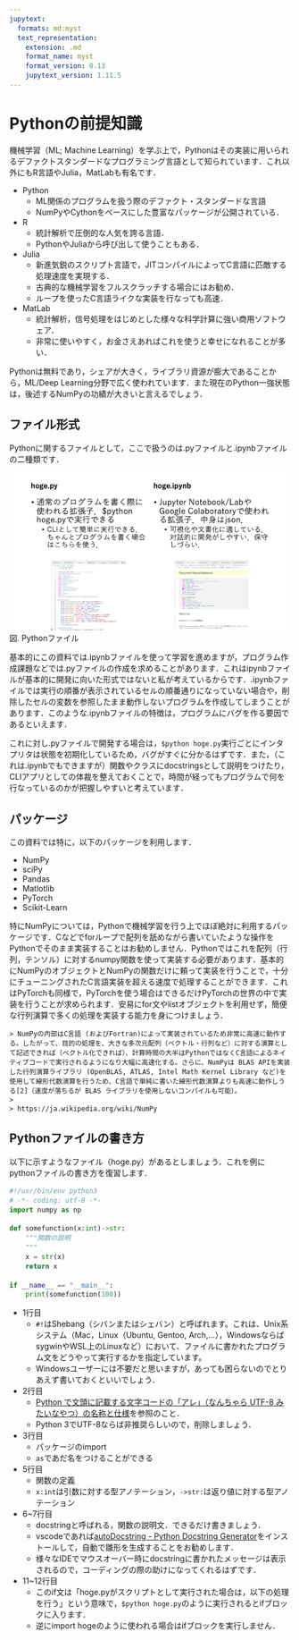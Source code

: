 ```yaml
---
jupytext:
  formats: md:myst
  text_representation:
    extension: .md
    format_name: myst
    format_version: 0.13
    jupytext_version: 1.11.5
---
```


# Pythonの前提知識

機械学習（ML; Machine Learning）を学ぶ上で，Pythonはその実装に用いられるデファクトスタンダードなプログラミング言語として知られています．これ以外にもR言語やJulia，MatLabも有名です．
- Python
    - ML関係のプログラムを扱う際のデファクト・スタンダードな言語
    - NumPyやCythonをベースにした豊富なパッケージが公開されている．
- R
    - 統計解析で圧倒的な人気を誇る言語．
    - PythonやJuliaから呼び出して使うこともある．
- Julia
    - 新進気鋭のスクリプト言語で，JITコンパイルによってC言語に匹敵する処理速度を実現する．
    - 古典的な機械学習をフルスクラッチする場合にはお勧め．
    - ループを使ったC言語ライクな実装を行なっても高速．
- MatLab
    - 統計解析，信号処理をはじめとした様々な科学計算に強い商用ソフトウェア．
    - 非常に使いやすく，お金さえあればこれを使うと幸せになれることが多い．

Pythonは無料であり，シェアが大きく，ライブラリ資源が膨大であることから，ML/Deep Learning分野で広く使われています．また現在のPython一強状態は，後述するNumPyの功績が大きいと言えるでしょう．

## ファイル形式

Pythonに関するファイルとして，ここで扱うのは.pyファイルと.ipynbファイルの二種類です．

![](./figs/python.png)  
図. Pythonファイル

基本的にこの資料では.ipynbファイルを使って学習を進めますが，プログラム作成課題などでは.pyファイルの作成を求めることがあります．これはipynbファイルが基本的に開発に向いた形式ではないと私が考えているからです．.ipynbファイルでは実行の順番が表示されているセルの順番通りになっていない場合や，削除したセルの変数を参照したまま動作しないプログラムを作成してしまうことがあります．このような.ipynbファイルの特徴は，プログラムにバグを作る要因であるといえます．

これに対し.pyファイルで開発する場合は，`$python hoge.py`実行ごとにインタプリタは状態を初期化しているため，バグがすぐに分かるはずです．また，（これは.ipynbでもできますが）関数やクラスにdocstringsとして説明をつけたり，CLIアプリとしての体裁を整えておくことで，時間が経ってもプログラムで何を行なっているのかが把握しやすいと考えています．



## パッケージ
この資料では特に，以下のパッケージを利用します．

- NumPy
- sciPy
- Pandas
- Matlotlib
- PyTorch
- Scikit-Learn

特にNumPyについては，Pythonで機械学習を行う上でほぼ絶対に利用するパッケージです．Cなどでforループで配列を舐めながら書いていたような操作をPythonでそのまま実装することはお勧めしません．Pythonではこれを配列（行列，テンソル）に対するnumpy関数を使って実装する必要があります．基本的にNumPyのオブジェクトとNumPyの関数だけに頼って実装を行うことで，十分にチューニングされたC言語実装を超える速度で処理することができます．これはPyTorchも同様で，PyTorchを使う場合はできるだけPyTorchの世界の中で実装を行うことが求められます．安易にfor文やlistオブジェクトを利用せず，簡便な行列演算で多くの処理を実装する能力を身につけましょう．

```{note}
> NumPyの内部はC言語 (およびFortran)によって実装されているため非常に高速に動作する。したがって、目的の処理を、大きな多次元配列（ベクトル・行列など）に対する演算として記述できれば（ベクトル化できれば）、計算時間の大半はPythonではなくC言語によるネイティブコードで実行されるようになり大幅に高速化する。さらに、NumPyは BLAS APIを実装した行列演算ライブラリ (OpenBLAS, ATLAS, Intel Math Kernel Library など)を使用して線形代数演算を行うため、C言語で単純に書いた線形代数演算よりも高速に動作しうる[2]（速度が落ちるが BLAS ライブラリを使用しないコンパイルも可能）。
>
> https://ja.wikipedia.org/wiki/NumPy 
```

## Pythonファイルの書き方

以下に示すようなファイル（hoge.py）があるとしましょう．これを例にpythonファイルの書き方を復習します．

```py
#!/usr/bin/env python3
# -*- coding: utf-8 -*-
import numpy as np 

def somefunction(x:int)->str:
    """関数の説明
    """
    x = str(x)
    return x

if __name__ == "__main__":
    print(somefunction(100))
```

- 1行目
    - `#!`はShebang（シバンまたはシェバン）と呼ばれます。これは、Unix系システム（Mac，Linux（Ubuntu, Gentoo, Arch,...），WindowsならばsygwinやWSL上のLinuxなど）において、ファイルに書かれたプログラム文をどうやって実行するかを指定しています。
    - Windowsユーザーには不要だと思いますが，あっても困らないのでとりあえず書いておくといいでしょう．
- 2行目
    - [Python で文頭に記載する文字コードの「アレ」（なんちゃら UTF-8 みたいなやつ）の名称と仕様](https://qiita.com/KEINOS/items/6efc1147b917d7811b5b)を参照のこと．
    - Python 3でUTF-8ならば非推奨らしいので，削除しましょう．
- 3行目
    - パッケージのimport
    - `as`であだ名をつけることができる
- 5行目
    - 関数の定義
    - `x:int`は引数に対する型アノテーション，`->str:`は返り値に対する型アノテーション
- 6~7行目
    - docstringと呼ばれる，関数の説明文．できるだけ書きましょう．
    - vscodeであれば[autoDocstring - Python Docstring Generator](https://marketplace.visualstudio.com/items?itemName=njpwerner.autodocstring)をインストールして，自動で雛形を生成することをお勧めします．
    - 様々なIDEでマウスオーバー時にdocstringに書かれたメッセージは表示されるので，コーディングの際の助けになってくれるはずです．
- 11~12行目
    - このif文は「hoge.pyがスクリプトとして実行された場合は，以下の処理を行う」という意味で，`$python hoge.py`のように実行されるとifブロックに入ります．
    - 逆にimport hogeのように使われる場合はifブロックを実行しません．
